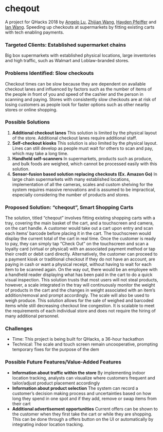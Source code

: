 # cheqout
A project for QHacks 2018 by [Angelo Lu](https://github.com/angelolu/), [Zhijian Wang](https://github.com/EvW1998/), [Hayden Pfeiffer](https://github.com/PfeifferH/) and [Ian Wang](https://github.com/ianw3214/). Speeding up checkouts at supermarkets by fitting existing carts with tech enabling payments.
### Targeted Clients: Established supermarket chains
Big box supermarkets with established physical locations, large inventories and high traffic, such as Walmart and Loblaw-branded stores.
### Problems Identified: Slow checkouts
Checkout times can be slow because they are dependent on available checkout lanes and influenced by factors such as the number of items of the people in front of you and speed of the cashier and the person in scanning and paying. Stores with consistently slow checkouts are at risk of losing customers as people look for faster options such as other nearby stores or online shopping.
### Possible Solutions
1.  **Additional checkout lanes**
This solution is limited by the physical layout of the store. Additional checkout lanes require additional staff.
2.  **Self-checkout kiosks**
This solution is also limited by the physical layout. Lines can still develop as people must wait for others to scan and pay, which may take a long time.
3.  **Handheld self-scanners**
In supermarkets, products such as produce, and bulk foods are weighed, which cannot be processed easily with this solution.
4.  **Sensor-fusion based solution replacing checkouts (Ex. Amazon Go)**
In large chain supermarkets with many established locations, implementation of all the cameras, scales and custom shelving for the system requires massive renovations and is assumed to be impractical, especially considering the number of products and stores. 

### Proposed Solution: “cheqout”, Smart Shopping Carts
The solution, titled “cheqout” involves fitting existing shopping carts with a tray, covering the main basket of the cart, and a touchscreen and camera, on the cart handle. 
A customer would take out a cart upon entry and scan each items’ barcode before placing it in the cart. The touchscreen would display the current total of the cart in real time. Once the customer is ready to pay, they can simply tap “Check Out” on the touchscreen and scan a loyalty card (virtual or physical) with an associated payment method or tap their credit or debit card directly. Alternatively, the customer can proceed to a payment kiosk or traditional checkout if they do not have an account, are paying in cash or want a physical receipt, without having to wait for each item to be scanned again.
On the way out, there would be an employee with a handheld reader displaying what has been paid in the cart to do a quick visual inspection.
This solution trusts that most users will not steal products, however, a scale integrated in the tray will continuously monitor the weight of products in the cart and the changes in weight associated with an item’s addition/removal and prompt accordingly. The scale will also be used to weigh produce.
This solution allows for the sale of weighed and barcoded items while still decreasing checkout line congestion. It is scalable to meet the requirements of each individual store and does not require the hiring of many additional personnel.
### Challenges
*  Time: This project is being built for QHacks, a 36-hour hackathon
*  Technical: The scale and touch screen remain uncooperative, prompting temporary fixes for the purpose of the dem

### Possible Future Features/Value-Added Features
*  **Information about traffic within the store**
By implementing indoor location tracking, analysts can visualize where customers frequent and tailor/adjust product placement accordingly
*  **Information about product selection**
The system can record a customer’s decision making process and uncertainties based on how long they spend in one spot and if they add, remove or swap items from their cart
*  **Additional advertisement opportunities**
Current offers can be shown to the customer when they first take the cart or while they are shopping. This can be done through a offers button on the UI or automatically by integrating indoor location tracking.
